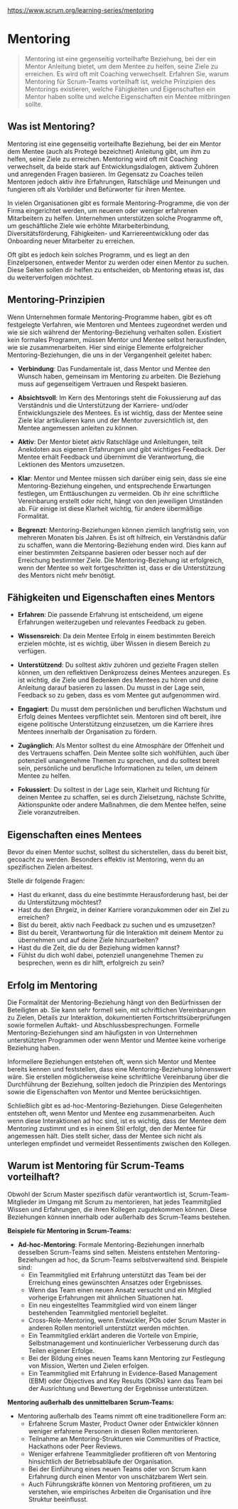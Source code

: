 https://www.scrum.org/learning-series/mentoring
# Mentoring
>Mentoring ist eine gegenseitig vorteilhafte Beziehung, bei der ein Mentor Anleitung bietet, um dem Mentee zu helfen, seine Ziele zu erreichen. Es wird oft mit Coaching verwechselt. Erfahren Sie, warum Mentoring für Scrum-Teams vorteilhaft ist, welche Prinzipien des Mentorings existieren, welche Fähigkeiten und Eigenschaften ein Mentor haben sollte und welche Eigenschaften ein Mentee mitbringen sollte.

## Was ist Mentoring?
Mentoring ist eine gegenseitig vorteilhafte Beziehung, bei der ein Mentor dem Mentee (auch als Protegé bezeichnet) Anleitung gibt, um ihm zu helfen, seine Ziele zu erreichen. Mentoring wird oft mit Coaching verwechselt, da beide stark auf Entwicklungsdialogen, aktivem Zuhören und anregenden Fragen basieren. Im Gegensatz zu Coaches teilen Mentoren jedoch aktiv ihre Erfahrungen, Ratschläge und Meinungen und fungieren oft als Vorbilder und Befürworter für ihren Mentee.

In vielen Organisationen gibt es formale Mentoring-Programme, die von der Firma eingerichtet werden, um neueren oder weniger erfahrenen Mitarbeitern zu helfen. Unternehmen unterstützen solche Programme oft, um geschäftliche Ziele wie erhöhte Mitarbeiterbindung, Diversitätsförderung, Fähigkeiten- und Karriereentwicklung oder das Onboarding neuer Mitarbeiter zu erreichen.

Oft gibt es jedoch kein solches Programm, und es liegt an den Einzelpersonen, entweder Mentor zu werden oder einen Mentor zu suchen. Diese Seiten sollen dir helfen zu entscheiden, ob Mentoring etwas ist, das du weiterverfolgen möchtest.

## Mentoring-Prinzipien
Wenn Unternehmen formale Mentoring-Programme haben, gibt es oft festgelegte Verfahren, wie Mentoren und Mentees zugeordnet werden und wie sie sich während der Mentoring-Beziehung verhalten sollen. Existiert kein formales Programm, müssen Mentor und Mentee selbst herausfinden, wie sie zusammenarbeiten. Hier sind einige Elemente erfolgreicher Mentoring-Beziehungen, die uns in der Vergangenheit geleitet haben:

- **Verbindung**: Das Fundamentale ist, dass Mentor und Mentee den Wunsch haben, gemeinsam im Mentoring zu arbeiten. Die Beziehung muss auf gegenseitigem Vertrauen und Respekt basieren.

- **Absichtsvoll**: Im Kern des Mentorings steht die Fokussierung auf das Verständnis und die Unterstützung der Karriere- und/oder Entwicklungsziele des Mentees. Es ist wichtig, dass der Mentee seine Ziele klar artikulieren kann und der Mentor zuversichtlich ist, den Mentee angemessen anleiten zu können.

- **Aktiv**: Der Mentor bietet aktiv Ratschläge und Anleitungen, teilt Anekdoten aus eigenen Erfahrungen und gibt wichtiges Feedback. Der Mentee erhält Feedback und übernimmt die Verantwortung, die Lektionen des Mentors umzusetzen.

- **Klar**: Mentor und Mentee müssen sich darüber einig sein, dass sie eine Mentoring-Beziehung eingehen, und entsprechende Erwartungen festlegen, um Enttäuschungen zu vermeiden. Ob ihr eine schriftliche Vereinbarung erstellt oder nicht, hängt von den jeweiligen Umständen ab. Für einige ist diese Klarheit wichtig, für andere übermäßige Formalität.

- **Begrenzt**: Mentoring-Beziehungen können ziemlich langfristig sein, von mehreren Monaten bis Jahren. Es ist oft hilfreich, ein Verständnis dafür zu schaffen, wann die Mentoring-Beziehung enden wird. Dies kann auf einer bestimmten Zeitspanne basieren oder besser noch auf der Erreichung bestimmter Ziele. Die Mentoring-Beziehung ist erfolgreich, wenn der Mentee so weit fortgeschritten ist, dass er die Unterstützung des Mentors nicht mehr benötigt.

## Fähigkeiten und Eigenschaften eines Mentors

- **Erfahren**: Die passende Erfahrung ist entscheidend, um eigene Erfahrungen weiterzugeben und relevantes Feedback zu geben.

- **Wissensreich**: Da dein Mentee Erfolg in einem bestimmten Bereich erzielen möchte, ist es wichtig, über Wissen in diesem Bereich zu verfügen.

- **Unterstützend**: Du solltest aktiv zuhören und gezielte Fragen stellen können, um den reflektiven Denkprozess deines Mentees anzuregen. Es ist wichtig, die Ziele und Bedenken des Mentees zu hören und deine Anleitung darauf basieren zu lassen. Du musst in der Lage sein, Feedback so zu geben, dass es vom Mentee gut aufgenommen wird.

- **Engagiert**: Du musst dem persönlichen und beruflichen Wachstum und Erfolg deines Mentees verpflichtet sein. Mentoren sind oft bereit, ihre eigene politische Unterstützung einzusetzen, um die Karriere ihres Mentees innerhalb der Organisation zu fördern.

- **Zugänglich**: Als Mentor solltest du eine Atmosphäre der Offenheit und des Vertrauens schaffen. Dein Mentee sollte sich wohlfühlen, auch über potenziell unangenehme Themen zu sprechen, und du solltest bereit sein, persönliche und berufliche Informationen zu teilen, um deinem Mentee zu helfen.

- **Fokussiert**: Du solltest in der Lage sein, Klarheit und Richtung für deinen Mentee zu schaffen, sei es durch Zielsetzung, nächste Schritte, Aktionspunkte oder andere Maßnahmen, die dem Mentee helfen, seine Ziele voranzutreiben.

## Eigenschaften eines Mentees

Bevor du einen Mentor suchst, solltest du sicherstellen, dass du bereit bist, gecoacht zu werden. Besonders effektiv ist Mentoring, wenn du an spezifischen Zielen arbeitest.

Stelle dir folgende Fragen:

- Hast du erkannt, dass du eine bestimmte Herausforderung hast, bei der du Unterstützung möchtest?
- Hast du den Ehrgeiz, in deiner Karriere voranzukommen oder ein Ziel zu erreichen?
- Bist du bereit, aktiv nach Feedback zu suchen und es umzusetzen?
- Bist du bereit, Verantwortung für die Interaktion mit deinem Mentor zu übernehmen und auf deine Ziele hinzuarbeiten?
- Hast du die Zeit, die du der Beziehung widmen kannst?
- Fühlst du dich wohl dabei, potenziell unangenehme Themen zu besprechen, wenn es dir hilft, erfolgreich zu sein?

## Erfolg im Mentoring
Die Formalität der Mentoring-Beziehung hängt von den Bedürfnissen der Beteiligten ab. Sie kann sehr formell sein, mit schriftlichen Vereinbarungen zu Zielen, Details zur Interaktion, dokumentierten Fortschrittsüberprüfungen sowie formellen Auftakt- und Abschlussbesprechungen. Formelle Mentoring-Beziehungen sind am häufigsten in von Unternehmen unterstützten Programmen oder wenn Mentor und Mentee keine vorherige Beziehung haben.

Informellere Beziehungen entstehen oft, wenn sich Mentor und Mentee bereits kennen und feststellen, dass eine Mentoring-Beziehung lohnenswert wäre. Sie erstellen möglicherweise keine schriftliche Vereinbarung über die Durchführung der Beziehung, sollten jedoch die Prinzipien des Mentorings sowie die Eigenschaften von Mentor und Mentee berücksichtigen.

Schließlich gibt es ad-hoc-Mentoring-Beziehungen. Diese Gelegenheiten entstehen oft, wenn Mentor und Mentee eng zusammenarbeiten. Auch wenn diese Interaktionen ad hoc sind, ist es wichtig, dass der Mentee dem Mentoring zustimmt und es in einem Stil erfolgt, den der Mentee für angemessen hält. Dies stellt sicher, dass der Mentee sich nicht als unterlegen empfindet und vermeidet Ressentiments zwischen den Kollegen.

## Warum ist Mentoring für Scrum-Teams vorteilhaft?
Obwohl der Scrum Master spezifisch dafür verantwortlich ist, Scrum-Team-Mitglieder im Umgang mit Scrum zu mentorieren, hat jedes Teammitglied Wissen und Erfahrungen, die ihren Kollegen zugutekommen können. Diese Beziehungen können innerhalb oder außerhalb des Scrum-Teams bestehen.

**Beispiele für Mentoring in Scrum-Teams:**
- **Ad-hoc-Mentoring**: Formale Mentoring-Beziehungen innerhalb desselben Scrum-Teams sind selten. Meistens entstehen Mentoring-Beziehungen ad hoc, da Scrum-Teams selbstverwaltend sind. Beispiele sind:
  - Ein Teammitglied mit Erfahrung unterstützt das Team bei der Erreichung eines gewünschten Ansatzes oder Ergebnisses.
  - Wenn das Team einen neuen Ansatz versucht und ein Mitglied vorherige Erfahrungen mit ähnlichen Situationen hat.
  - Ein neu eingestelltes Teammitglied wird von einem länger bestehenden Teammitglied mentoriell begleitet.
  - Cross-Role-Mentoring, wenn Entwickler, POs oder Scrum Master in anderen Rollen mentoriell unterstützt werden möchten.
  - Ein Teammitglied erklärt anderen die Vorteile von Empirie, Selbstmanagement und kontinuierlicher Verbesserung durch das Teilen eigener Erfolge.
  - Bei der Bildung eines neuen Teams kann Mentoring zur Festlegung von Mission, Werten und Zielen erfolgen.
  - Ein Teammitglied mit Erfahrung in Evidence-Based Management (EBM) oder Objectives and Key Results (OKRs) kann das Team bei der Ausrichtung und Bewertung der Ergebnisse unterstützen.

**Mentoring außerhalb des unmittelbaren Scrum-Teams:**
- Mentoring außerhalb des Teams nimmt oft eine traditionellere Form an:
  - Erfahrene Scrum Master, Product Owner oder Entwickler können weniger erfahrene Personen in diesen Rollen mentorieren.
  - Teilnahme an Mentoring-Strukturen wie Communities of Practice, Hackathons oder Peer Reviews.
  - Weniger erfahrene Teammitglieder profitieren oft von Mentoring hinsichtlich der Betriebsabläufe der Organisation.
  - Bei der Einführung eines neuen Teams oder von Scrum kann Erfahrung durch einen Mentor von unschätzbarem Wert sein.
  - Auch Führungskräfte können von Mentoring profitieren, um zu verstehen, wie empirisches Arbeiten die Organisation und ihre Struktur beeinflusst.
  
  